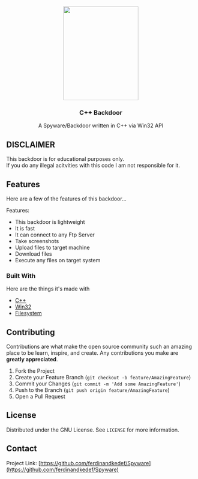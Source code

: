 
<br />
<p align="center">
  <img src="https://upload.wikimedia.org/wikipedia/commons/thumb/1/18/ISO_C%2B%2B_Logo.svg/1200px-ISO_C%2B%2B_Logo.svg.png" height="250" width="200"></img>
  <h3 align="center">C++ Backdoor</h3>

  <p align="center">
    A Spyware/Backdoor written in C++ via Win32 API
    <br />
</p>


## DISCLAIMER

This backdoor is for educational purposes only. <br /> If you do any illegal acitvities with this code I am not responsible for it.
<br />


## Features

Here are a few of the features of this backdoor...
 
Features:
* This backdoor is lightweight
* It is fast
* It can connect to any Ftp Server
* Take screenshots
* Upload files to target machine
* Download files
* Execute any files on target system



### Built With

Here are the things it's made with
* [C++](http://cppreference.com)
* [Win32](https://microsoft.com)
* [Filesystem](http://cppreference.com)




## Contributing

Contributions are what make the open source community such an amazing place to be learn, inspire, and create. Any contributions you make are **greatly appreciated**.

1. Fork the Project
2. Create your Feature Branch (`git checkout -b feature/AmazingFeature`)
3. Commit your Changes (`git commit -m 'Add some AmazingFeature'`)
4. Push to the Branch (`git push origin feature/AmazingFeature`)
5. Open a Pull Request



<!-- LICENSE -->
## License

Distributed under the GNU License. See `LICENSE` for more information.



<!-- CONTACT -->
## Contact

Project Link: [https://github.com/ferdinandkedef/Spyware](https://github.com/ferdinandkedef/Spyware)
